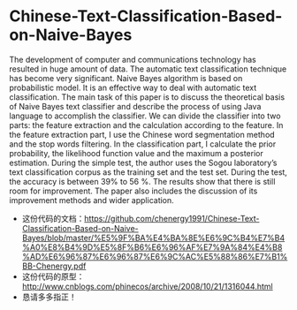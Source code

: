 # Chinese-Text-Classification-Based-on-Naive-Bayes
The development of computer and communications technology has resulted in huge amount of data. The automatic text classification technique has become very significant. Naive Bayes algorithm is based on probabilistic model. It is an effective way to deal with automatic text classification. The main task of this paper is to discuss the theoretical basis of Naive Bayes text classifier and describe the process of using Java language to accomplish the classifier. We can divide the classifier into two parts: the feature extraction and the calculation according to the feature. In the feature extraction part, I use the Chinese word segmentation method and the stop words filtering. In the classification part, I calculate the prior probability, the likelihood function value and the maximum a posterior estimation. During the simple test, the author uses the Sogou laboratory’s text classification corpus as the training set and the test set. During the test, the accuracy is between 39% to 56 %. The results show that there is still room for improvement. The paper also includes the discussion of its improvement methods and wider application.
* 这份代码的文档：https://github.com/chenergy1991/Chinese-Text-Classification-Based-on-Naive-Bayes/blob/master/%E5%9F%BA%E4%BA%8E%E6%9C%B4%E7%B4%A0%E8%B4%9D%E5%8F%B6%E6%96%AF%E7%9A%84%E4%B8%AD%E6%96%87%E6%96%87%E6%9C%AC%E5%88%86%E7%B1%BB-Chenergy.pdf
* 这份代码的原型：http://www.cnblogs.com/phinecos/archive/2008/10/21/1316044.html
* 恳请多多指正！
